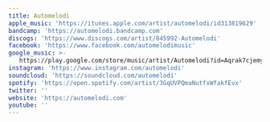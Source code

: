 ```yaml
---
title: Automelodi
apple_music: 'https://itunes.apple.com/artist/automelodi/id313819629'
bandcamp: 'https://automelodi.bandcamp.com'
discogs: 'https://www.discogs.com/artist/845992-Automelodi'
facebook: 'https://www.facebook.com/automelodimusic'
google_music: >-
   https://play.google.com/store/music/artist/Automelodi?id=Aqrak7cjemyfs7zok2qxt5tkwkq
instagram: 'https://www.instagram.com/automelodi'
soundcloud: 'https://soundcloud.com/automelodi'
spotify: 'https://open.spotify.com/artist/3GqUVPQmaNutfxWfakfEvx'
twitter: ''
website: 'https://automelodi.com'
youtube: ''
---
```

